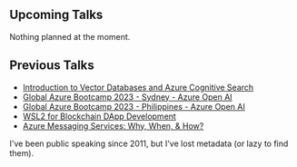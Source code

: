 ## Upcoming Talks

Nothing planned at the moment.

## Previous Talks

- [Introduction to Vector Databases and Azure Cognitive Search](https://www.youtube.com/watch?v=itqfKL6U5Mo)
- [Global Azure Bootcamp 2023 - Sydney - Azure Open AI](https://www.youtube.com/live/Xy7hQ8iavts?si=GFcENZogcyPqMLTD&t=1750)
- [Global Azure Bootcamp 2023 - Philippines - Azure Open AI](https://www.youtube.com/live/VsgWjppLB20?si=APgJ-t8s2jNLAXll&t=5262)
- [WSL2 for Blockchain DApp Development](https://www.youtube.com/watch?v=j9E-F-HhA3s)
- [Azure Messaging Services: Why, When, & How?](https://www.youtube.com/watch?v=mkygmwgQnWw&t=1s&pp=ygUXbWljaGFlbCBqb2huIHBlbmEgYXp1cmU%3D)

I've been public speaking since 2011, but I've lost metadata (or lazy to find them).
